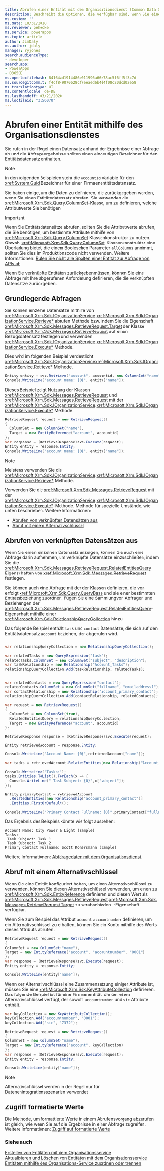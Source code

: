```yaml
---
title: Abrufen einer Entität mit dem Organisationsdienst (Common Data Service) | Microsoft-Dokumentation
description: Beschreibt die Optionen, die verfügbar sind, wenn Sie einen Datensatz programmgesteuert abrufen
ms.custom: ''
ms.date: 10/31/2018
ms.reviewer: pehecke
ms.service: powerapps
ms.topic: article
author: JimDaly
ms.author: jdaly
manager: ryjones
search.audienceType:
- developer
search.app:
- PowerApps
- D365CE
ms.openlocfilehash: 84164ad1914486e011996a66e78ac5f6ff5f3c7d
ms.sourcegitcommit: f4cf849070628cf7eeaed6b4d4f08c20dcd02e58
ms.translationtype: HT
ms.contentlocale: de-DE
ms.lasthandoff: 03/21/2020
ms.locfileid: "3156070"
---
```

# <a name="retrieve-an-entity-using-the-organization-service"></a>Abrufen einer Entität mithilfe des Organisationsdienstes

Sie rufen in der Regel einen Datensatz anhand der Ergebnisse einer Abfrage ab und die Abfrageergebnisse sollten einen eindeutigen Bezeichner für den Entitätsdatensatz enthalten.

> [!NOTE]
> In den folgenden Beispielen steht die `accountid` Variable für den <xref:System.Guid> Bezeichner für einen Firmaenentitätsdatensatz.

Sie haben einige, um die Daten zu definieren, die zurückgegeben werden, wenn Sie einen Entitätsdatensatz abrufen. Sie verwenden die <xref:Microsoft.Xrm.Sdk.Query.ColumnSet>-Klasse, um zu definieren, welche Attributwerte Sie benötigen.


> [!IMPORTANT]
> Wenn Sie Entitätsdatensätze abrufen, sollten Sie die Attributwerte abrufen, die Sie benötigen, um bestimmte Attribute mithilfe von <xref:Microsoft.Xrm.Sdk.Query.ColumnSet> Klassenkonstruktor zu nutzen. Obwohl <xref:Microsoft.Xrm.Sdk.Query.ColumnSet>-Klassenkonstruktor eine Überladung bietet, die einem Booleschen Parameter `allColumns` annimmt, sollten Sie dies im Produktionscode nicht verwenden. Weitere Informationen: [Rufen Sie nicht alle Spalten einer Entität zur Abfrage von APIs ab](/dynamics365/customer-engagement/guidance/data/retrieve-specific-columns-entity-via-query-apis)

Wenn Sie verknüpfte Entitäten zurückgebenmüssen, können Sie eine Abfrage mit Ihre abgerufenen Anforderung definieren, die die verknüpften Datensätze zurückgeben.


## <a name="basic-retrieve"></a>Grundlegende Abfragen

Sie können einzelne Datensätze mithilfe von <xref:Microsoft.Xrm.Sdk.IOrganizationService>.<xref:Microsoft.Xrm.Sdk.IOrganizationService.Retrieve*> abrufen Methode bzw. indem Sie die Eigenschaft <xref:Microsoft.Xrm.Sdk.Messages.RetrieveRequest.Target> der Klasse <xref:Microsoft.Xrm.Sdk.Messages.RetrieveRequest> auf einen Bezugsdatensatz festlegen und verwenden <xref:Microsoft.Xrm.Sdk.IOrganizationService>.<xref:Microsoft.Xrm.Sdk.IOrganizationService.Execute*> Methode.

Dies wird im folgenden Beispiel verdeutlicht <xref:Microsoft.Xrm.Sdk.IOrganizationService><xref:Microsoft.Xrm.Sdk.IOrganizationService.Retrieve*> Methode.

```csharp
Entity entity = svc.Retrieve("account", accountid, new ColumnSet("name"));
Console.WriteLine("account name: {0}", entity["name"]);
```

Dieses Beispiel zeigt Nutzung der Klassen <xref:Microsoft.Xrm.Sdk.Messages.RetrieveRequest> und <xref:Microsoft.Xrm.Sdk.Messages.RetrieveRequest> mit der <xref:Microsoft.Xrm.Sdk.IOrganizationService>.<xref:Microsoft.Xrm.Sdk.IOrganizationService.Execute*> Methode.

```csharp
RetrieveRequest request = new RetrieveRequest()
{
  ColumnSet = new ColumnSet("name"),
  Target = new EntityReference("account", accountid)
};
var response = (RetrieveResponse)svc.Execute(request);
Entity entity = response.Entity;
Console.WriteLine("account name: {0}", entity["name"]);
```

> [!NOTE]
> Meistens verwenden Sie die <xref:Microsoft.Xrm.Sdk.IOrganizationService>.<xref:Microsoft.Xrm.Sdk.IOrganizationService.Retrieve*> Methode.
>
> Verwenden Sie die <xref:Microsoft.Xrm.Sdk.Messages.RetrieveRequest> mit der <xref:Microsoft.Xrm.Sdk.IOrganizationService>.<xref:Microsoft.Xrm.Sdk.IOrganizationService.Execute*>-Methode. Methode für spezielle Umstände, wie unten beschrieben. 
> Weitere Informationen: 
> - [Abrufen von verknüpften Datensätzen aus](#retrieve-with-related-records)
> - [Abruf mit einem Alternativschlüssel](#retrieve-with-an-alternate-key)


## <a name="retrieve-with-related-records"></a>Abrufen von verknüpften Datensätzen aus

Wenn Sie einen einzelnen Datensatz anzeigen, können Sie auch eine Abfrage darin aufnehmen, um verknüpfte Datensätze einzuschließen, indem Sie die <xref:Microsoft.Xrm.Sdk.Messages.RetrieveRequest.RelatedEntitiesQuery> Eigenschaften von <xref:Microsoft.Xrm.Sdk.Messages.RetrieveRequest> festlegen.

Sie können auch eine Abfrage mit der der Klassen definieren, die von erfolgt <xref:Microsoft.Xrm.Sdk.Query.QueryBase> und sie einer bestimmten Entitätsbeziehung zuordnen. Fügen Sie eine Sammlungvon Abfragen und Beziehungen der <xref:Microsoft.Xrm.Sdk.Messages.RetrieveRequest.RelatedEntitiesQuery>-Eigenschaft mithilfe einer <xref:Microsoft.Xrm.Sdk.RelationshipQueryCollection> hinzu.

Das folgende Beispiel enthält `task` und `contact` Datensätze, die sich auf den Entitätsdatensatz `account` beziehen, der abgerufen wird.

```csharp

var relationshipQueryCollection = new RelationshipQueryCollection();

var relatedTasks = new QueryExpression("task");
relatedTasks.ColumnSet = new ColumnSet("subject", "description");
var taskRelationship = new Relationship("Account_Tasks");
relationshipQueryCollection.Add(taskRelationship, relatedTasks);


var relatedContacts = new QueryExpression("contact");
relatedContacts.ColumnSet = new ColumnSet("fullname", "emailaddress1");
var contactRelationship = new Relationship("account_primary_contact");
relationshipQueryCollection.Add(contactRelationship, relatedContacts);

var request = new RetrieveRequest()
{
  ColumnSet = new ColumnSet(true),
  RelatedEntitiesQuery = relationshipQueryCollection,
  Target = new EntityReference("account", accountid)
};

RetrieveResponse response = (RetrieveResponse)svc.Execute(request);

Entity retrievedAccount = response.Entity;

Console.WriteLine("Account Name: {0}",retrievedAccount["name"]);

var tasks = retrievedAccount.RelatedEntities[new Relationship("Account_Tasks")];

Console.WriteLine("Tasks:");
tasks.Entities.ToList().ForEach(x => {
  Console.WriteLine(" Task Subject: {0}",x["subject"]);
});

Entity primaryContact = retrievedAccount
  .RelatedEntities[new Relationship("account_primary_contact")]
  .Entities.FirstOrDefault();

Console.WriteLine("Primary Contact Fullname: {0}",primaryContact["fullname"]);
```
Das Ergebnis des Beispiels könnte wie folgt aussehen:

```
Account Name: City Power & Light (sample)
Tasks:
 Task Subject: Task 1
 Task Subject: Task 2
Primary Contact Fullname: Scott Konersmann (sample)
```

Weitere Informationen: [Abfdragedaten mit dem Organisationsdienst](entity-operations-query-data.md).


## <a name="retrieve-with-an-alternate-key"></a>Abruf mit einem Alternativschlüssel

Wenn Sie eine Entität konfiguriert haben, um einen Alternativschlüssel zu verwenden, können Sie diesen Alternativschlüssel verwenden, um einen zu <xref:Microsoft.Xrm.Sdk.EntityReference> definieren und diesen Wert als <xref:Microsoft.Xrm.Sdk.Messages.RetrieveRequest>.<xref:Microsoft.Xrm.Sdk.Messages.RetrieveRequest.Target> zu verabschieden. -Eigenschaft verfügbar.

Wenn Sie zum Beispiel das Attribut `account` `accountnumber` definieren, um ein Alternativschlüssel zu erhalten, können Sie ein Konto mithilfe des Werts dieses Attributs abrufen.


```csharp
RetrieveRequest request = new RetrieveRequest()
{
ColumnSet = new ColumnSet("name"),
Target = new EntityReference("account", "accountnumber", "0001")
};
var response = (RetrieveResponse)svc.Execute(request);
Entity entity = response.Entity;

Console.WriteLine(entity["name"]);
```

Wenn der Alternativschlüssel eine Zusammensetzung einiger Attribute ist, müssen Sie eine <xref:Microsoft.Xrm.Sdk.KeyAttributeCollection> definieren. Das folgende Beispiel ist für eine Firmaenentität, die üer einen Alternativschlüssel verfügt, der sowohl `accountnumber` und `sic` Attribute enthält.

```csharp
var keyCollection = new KeyAttributeCollection();
keyCollection.Add("accountnumber", "0001");
keyCollection.Add("sic", "7372");

RetrieveRequest request = new RetrieveRequest()
{
ColumnSet = new ColumnSet("name"),
Target = new EntityReference("account", keyCollection)
};
var response = (RetrieveResponse)svc.Execute(request);
Entity entity = response.Entity;

Console.WriteLine(entity["name"]);
```
> [!NOTE]
> Alternativschlüssel werden in der Regel nur für Datenenintegrationsszenarien verwendet


## <a name="access-formatted-values"></a>Zugriff formatierte Werte

Die Methode, um formattierte Werte in einem Abrufensvorgang abzurufen ist gleich, wie wenn Sie auf die Ergebnisse in einer Abfrage zugreifen. Weitere Informationen: [Zugriff auf formatierte Werte](entity-operations-query-data.md#access-formatted-values)

<!-- TODO Move the information about accessing formatted values here, where the topic is shorter rather than the query topic which is longer -->

### <a name="see-also"></a>Siehe auch

[Erstellen von Entitäten mit dem Organisationsservice](entity-operations-create.md)<br />
[Aktualisieren und Löschen von Entitäten mit dem Organisationsservice](entity-operations-update-delete.md)<br />
[Entitäten mithilfe des Organisations-Service zuordnen oder trennen](entity-operations-associate-disassociate.md)<br />
